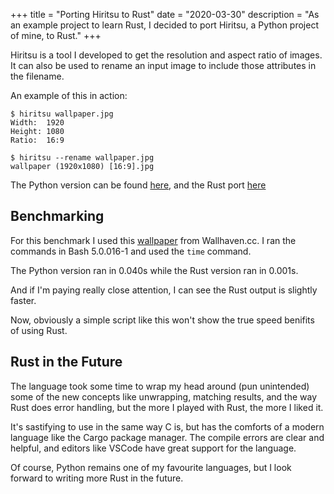 +++
title = "Porting Hiritsu to Rust"
date = "2020-03-30"
description = "As an example project to learn Rust, I decided to port Hiritsu, a Python project of mine, to Rust."
+++

Hiritsu is a tool I developed to get the resolution and aspect ratio of images. It can also be used to rename an input image to include those attributes in the filename.

An example of this in action:

```shell
$ hiritsu wallpaper.jpg
Width:  1920
Height: 1080
Ratio:  16:9

$ hiritsu --rename wallpaper.jpg
wallpaper (1920x1080) [16:9].jpg
```

The Python version can be found [here](https://github.com/tryton-vanmeer/Hiritsu/blob/python/hiritsu), and the Rust port [here](https://github.com/tryton-vanmeer/Hiritsu/blob/master/src/main.rs)

## Benchmarking

For this benchmark I used this [wallpaper](https://wallhaven.cc/w/dgzj9o) from Wallhaven.cc. I ran the commands in Bash 5.0.016-1 and used the `time` command.

The Python version ran in 0.040s while the Rust version ran in 0.001s.

And if I'm paying really close attention, I can see the Rust output is slightly faster.

Now, obviously a simple script like this won't show the true speed benifits of using Rust.

## Rust in the Future

The language took some time to wrap my head around (pun unintended) some of the new concepts like unwrapping, matching results, and the way Rust does error handling, but the more I played with Rust, the more I liked it.

It's sastifying to use in the same way C is, but has the comforts of a modern language like the Cargo package manager. The compile errors are clear and helpful, and editors like VSCode have great support for the language.

Of course, Python remains one of my favourite languages, but I look forward to writing more Rust in the future.
